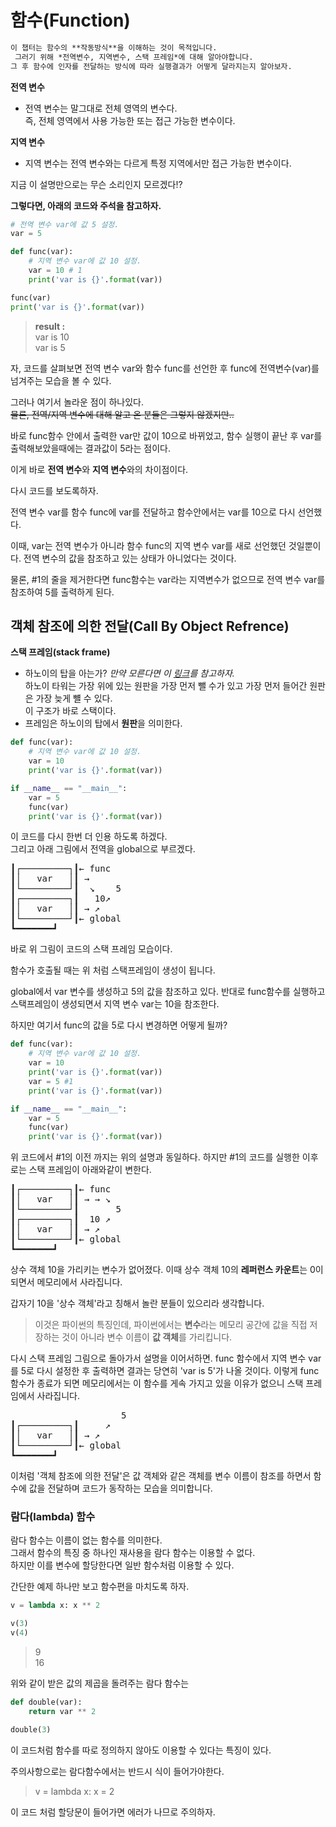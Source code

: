 # 함수(Function)

``` markdown
이 챕터는 함수의 **작동방식**을 이해하는 것이 목적입니다.
 그러기 위해 *전역변수, 지역변수, 스택 프레임*에 대해 알아야합니다.
그 후 함수에 인자를 전달하는 방식에 따라 실행결과가 어떻게 달라지는지 알아보자.
```

**전역 변수**
* 전역 변수는 말그대로 전체 영역의 변수다. \
즉, 전체 영역에서 사용 가능한 또는 접근 가능한 변수이다.

**지역 변수**
* 지역 변수는 전역 변수와는 다르게 특정 지역에서만 접근 가능한 변수이다.

지금 이 설명만으로는 무슨 소리인지 모르겠다!?

**그렇다면, 아래의 코드와 주석을 참고하자.**

``` python
# 전역 변수 var에 값 5 설정.
var = 5

def func(var):
    # 지역 변수 var에 값 10 설정.
    var = 10 # 1
    print('var is {}'.format(var))

func(var)
print('var is {}'.format(var))
```

> **result :** \
> var is 10 \
> var is 5

자, 코드를 살펴보면 전역 변수 var와 함수 func를 선언한 후 func에 전역변수(var)를 넘겨주는 모습을 볼 수 있다.

그러나 여기서 놀라운 점이 하나있다. \
 ~~물론, 전역/지역 변수에 대해 알고 온 분들은 그렇지 않겠지만..~~

바로 func함수 안에서 출력한 var만 값이 10으로 바뀌었고, 함수 실행이 끝난 후 var를 출력해보았을때에는 결과값이 5라는 점이다.

이게 바로 **전역 변수**와 **지역 변수**와의 차이점이다.

다시 코드를 보도록하자.

전역 변수 var를 함수 func에 var를 전달하고 함수안에서는 var를 10으로 다시 선언했다.

이때, var는 전역 변수가 아니라 함수 func의 지역 변수 var를 새로 선언했던 것일뿐이다.
전역 변수의 값을 참조하고 있는 상태가 아니었다는 것이다.

물론, #1의 줄을 제거한다면 func함수는 var라는 지역변수가 없으므로 전역 변수 var를 참조하여 5를 출력하게 된다.

## 객체 참조에 의한 전달(Call By Object Refrence)
**스택 프레임(stack frame)**
* 하노이의 탑을 아는가? *만약 모른다면 이 [링크](https://ko.wikipedia.org/wiki/%ED%95%98%EB%85%B8%EC%9D%B4%EC%9D%98_%ED%83%91)를 참고하자.* \
하노이 타워는 가장 위에 있는 원판을 가장 먼저 뺄 수가 있고 가장 먼저 들어간 원판은 가장 늦게 뺼 수 있다. \
 이 구조가 바로 스택이다.
* 프레임은 하노이의 탑에서 **원판**을 의미한다.

``` python
def func(var):
    # 지역 변수 var에 값 10 설정.
    var = 10
    print('var is {}'.format(var))

if __name__ == "__main__":
    var = 5
    func(var)
    print('var is {}'.format(var))
```

이 코드를 다시 한번 더 인용 하도록 하겠다. \
 그리고 아래 그림에서 전역을 global으로 부르겠다.
<pre>
┃┌─────────┐┃← func
┃│   var   │┃ →
┃└─────────┘┃  ↘    5
┃┌─────────┐┃   10↗
┃│   var   │┃ → ↗
┃└─────────┘┃← global
┗━━━━━━━┛
</pre>
바로 위 그림이 코드의 스택 프레임 모습이다.

함수가 호출될 때는 위 처럼 스택프레임이 생성이 됩니다.

global에서 var 변수를 생성하고 5의 값을 참조하고 있다.
반대로 func함수를 실행하고 스택프레임이 생성되면서 지역 변수 var는 10을 참조한다.

하지만 여기서 func의 값을 5로 다시 변경하면 어떻게 될까?
``` python
def func(var):
    # 지역 변수 var에 값 10 설정.
    var = 10
    print('var is {}'.format(var))
    var = 5 #1
    print('var is {}'.format(var))

if __name__ == "__main__":
    var = 5
    func(var)
    print('var is {}'.format(var))
```

위 코드에서 #1의 이전 까지는 위의 설명과 동일하다.
하지만 #1의 코드를 실행한 이후로는 스택 프레임이 아래와같이 변한다.

<pre>
┃┌─────────┐┃← func
┃│   var   │┃ → → ↘
┃└─────────┘┃       5
┃┌─────────┐┃  10 ↗
┃│   var   │┃ → ↗
┃└─────────┘┃← global
┗━━━━━━━┛
</pre>

상수 객체 10을 가리키는 변수가 없어졌다.
이때 상수 객체 10의 **레퍼런스 카운트**는 0이 되면서 메모리에서 사라집니다.

갑자기 10을 '상수 객체'라고 칭해서 놀란 분들이 있으리라 생각합니다.
> 이것은 파이썬의 특징인데, 파이썬에서는 **변수**라는 메모리 공간에  값을 직접 저장하는 것이 아니라 변수 이름이 **값 객체**를 가리킵니다.

다시 스택 프레임 그림으로 돌아가서 설명을 이어서하면.
func 함수에서 지역 변수 var를 5로 다시 설정한 후 출력하면 결과는 당연히 'var is 5'가 나올 것이다.
 이렇게 func함수가 종료가 되면 메모리에서는 이 함수를 게속 가지고 있을 이유가 없으니 스택 프레임에서 사라집니다.

<pre>
                     5
┃┌─────────┐┃     ↗
┃│   var   │┃ → ↗
┃└─────────┘┃← global
┗━━━━━━━┛
</pre>
이처럼 '객체 참조에 의한 전달'은 값 객체와 같은 객체를 변수 이름이 참조를 하면서 함수에 값을 전달하며 코드가 동작하는 모습을 의미합니다.

### 람다(lambda) 함수

람다 함수는 이름이 없는 함수를 의미한다. \
그래서 함수의 특징 중 하나인 재사용을 람다 함수는 이용할 수 없다. \
하지만 이를 변수에 할당한다면 일반 함수처럼 이용할 수 있다.

간단한 예제 하나만 보고 함수편을 마치도록 하자.

``` python
v = lambda x: x ** 2

v(3)
v(4)
```
> 9 \
  16

위와 같이 받은 값의 제곱을 돌려주는 람다 함수는

``` python
def double(var):
    return var ** 2

double(3)
```

이 코드처럼 함수를 따로 정의하지 않아도 이용할 수 있다는 특징이 있다.

주의사항으로는 람다함수에서는 반드시 식이 들어가야한다.

> v = lambda x: x = 2

이 코드 처럼 할당문이 들어가면 에러가 나므로 주의하자.
